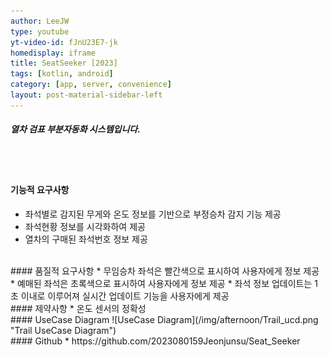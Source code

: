 ```yaml
---
author: LeeJW
type: youtube
yt-video-id: fJnU23E7-jk
homedisplay: iframe
title: SeatSeeker [2023]
tags: [kotlin, android]
category: [app, server, convenience]
layout: post-material-sidebar-left
---
```

##### 열차 검표 부분자동화 시스템입니다.
<br><br>
#### 기능적 요구사항
* 좌석별로 감지된 무게와 온도 정보를 기반으로 부정승차 감지 기능 제공
* 좌석현황 정보를 시각화하여 제공
* 열차의 구매된 좌석번호 정보 제공



<br>
#### 품질적 요구사항
* 무임승차 좌석은 빨간색으로 표시하여 사용자에게 정보 제공
* 예매된 좌석은 초록색으로 표시하여 사용자에게 정보 제공
* 좌석 정보 업데이트는 1초 이내로 이루어져 실시간 업데이트 기능을 사용자에게 제공


<br>
#### 제약사항
* 온도 센서의 정확성


<br>
#### UseCase Diagram
![UseCase Diagram](/img/afternoon/Trail_ucd.png "Trail UseCase Diagram")

<br>
#### Github
* https://github.com/2023080159Jeonjunsu/Seat_Seeker 